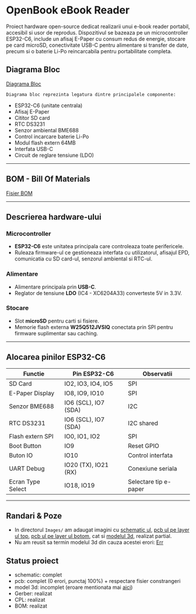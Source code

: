 # OpenBook eBook Reader

Proiect hardware open-source dedicat realizarii unui e-book reader portabil, accesibil si usor de reprodus. Dispozitivul se bazeaza pe un microcontroller ESP32-C6, include un afisaj E-Paper cu consum redus de energie, stocare pe card microSD, conectivitate USB-C pentru alimentare si transfer de date, precum si o baterie Li-Po reincarcabila pentru portabilitate completa.

## Diagrama Bloc

[Diagrama Bloc](Images/diagram.png)

`Diagrama bloc reprezinta legatura dintre principalele componente:`
- ESP32-C6 (unitate centrala)
- Afisaj E-Paper
- Cititor SD card
- RTC DS3231
- Senzor ambiental BME688
- Control incarcare baterie Li-Po
- Modul flash extern 64MB
- Interfata USB-C
- Circuit de reglare tensiune (LDO)

---

## BOM - Bill Of Materials

[Fisier BOM](Manufacturing/BOM.csv)

---

## Descrierea hardware-ului

### Microcontroller
- **ESP32-C6** este unitatea principala care controleaza toate perifericele.
- Ruleaza firmware-ul ce gestioneaza interfata cu utilizatorul, afisajul EPD, comunicatia cu SD card-ul, senzorul ambiental si RTC-ul.

### Alimentare
- Alimentare principala prin **USB-C**.
- Reglator de tensiune **LDO** (IC4 - XC6204A33) converteste 5V in 3.3V.

### Stocare
- Slot **microSD** pentru carti si fisiere.
- Memorie flash externa **W25Q512JVSIQ** conectata prin SPI pentru firmware suplimentar sau caching.

---

## Alocarea pinilor ESP32-C6

| Functie               | Pin ESP32-C6 | Observatii |
|------------------------|--------------|-------------|
| SD Card                | IO2, IO3, IO4, IO5 | SPI |
| E-Paper Display        | IO8, IO9, IO10 | SPI |
| Senzor BME688          | IO6 (SCL), IO7 (SDA) | I2C |
| RTC DS3231             | IO6 (SCL), IO7 (SDA) | I2C shared |
| Flash extern SPI       | IO0, IO1, IO2 | SPI |
| Boot Button            | IO9          | Reset GPIO |
| Buton IO               | IO10         | Control interfata |
| UART Debug             | IO20 (TX), IO21 (RX) | Conexiune seriala |
| Ecran Type Select      | IO18, IO19   | Selectare tip e-paper |

---

## Randari & Poze

- In directorul `Images/` am adaugat imagini cu [schematic ul](Images/schematic.png), [pcb ul pe layer ul top](Images/pcb-top.png), [pcb ul pe layer ul botom](Images/pcb-bottom.png), cat si [modelul 3d](Images/3d-model.png), realizat partial.
- Nu am reusit sa termin modelul 3d din cauza acestei erori: [Err](https://drive.google.com/file/d/1OxoRz578BLnHlP2pYjgpvO0PX-aaG8BJ/view?usp=sharing)

## Status proiect
- schematic: complet
- pcb: complet (0 erori, punctaj 100%) + respectare fisier constrangeri
- model 3d: incomplet (eroare mentionata mai [aici](https://github.com/florian-ariasu/ebook-reader/edit/main/README.md#randari--poze))
- Gerber: realizat
- CPL: realizat
- BOM: realizat
